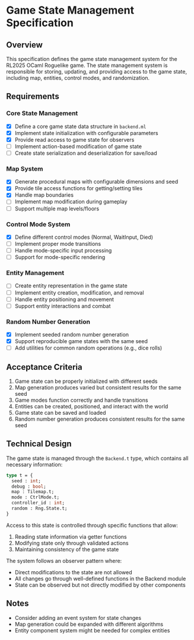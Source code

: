 # Game State Management Specification

## Overview

This specification defines the game state management system for the RL2025 OCaml Roguelike game. The state management system is responsible for storing, updating, and providing access to the game state, including map, entities, control modes, and randomization.

## Requirements

### Core State Management

- [x] Define a core game state data structure in `backend.ml`
- [x] Implement state initialization with configurable parameters
- [x] Provide read access to game state for observers
- [ ] Implement action-based modification of game state
- [ ] Create state serialization and deserialization for save/load

### Map System

- [x] Generate procedural maps with configurable dimensions and seed
- [x] Provide tile access functions for getting/setting tiles
- [x] Handle map boundaries
- [ ] Implement map modification during gameplay
- [ ] Support multiple map levels/floors

### Control Mode System

- [x] Define different control modes (Normal, WaitInput, Died)
- [ ] Implement proper mode transitions
- [ ] Handle mode-specific input processing
- [ ] Support for mode-specific rendering

### Entity Management

- [ ] Create entity representation in the game state
- [ ] Implement entity creation, modification, and removal
- [ ] Handle entity positioning and movement
- [ ] Support entity interactions and combat

### Random Number Generation

- [x] Implement seeded random number generation
- [x] Support reproducible game states with the same seed
- [ ] Add utilities for common random operations (e.g., dice rolls)

## Acceptance Criteria

1. Game state can be properly initialized with different seeds
2. Map generation produces varied but consistent results for the same seed
3. Game modes function correctly and handle transitions
4. Entities can be created, positioned, and interact with the world
5. Game state can be saved and loaded
6. Random number generation produces consistent results for the same seed

## Technical Design

The game state is managed through the `Backend.t` type, which contains all necessary information:

```ocaml
type t = {
  seed : int;
  debug : bool;
  map : Tilemap.t;
  mode : CtrlMode.t;
  controller_id : int;
  random : Rng.State.t;
}
```

Access to this state is controlled through specific functions that allow:

1. Reading state information via getter functions
2. Modifying state only through validated actions
3. Maintaining consistency of the game state

The system follows an observer pattern where:

- Direct modifications to the state are not allowed
- All changes go through well-defined functions in the Backend module
- State can be observed but not directly modified by other components

## Notes

- Consider adding an event system for state changes
- Map generation could be expanded with different algorithms
- Entity component system might be needed for complex entities
